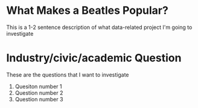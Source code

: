 # What Makes a Beatles Popular?
This is a 1-2 sentence description of what data-related project I'm going to investigate

# Industry/civic/academic Question
These are the questions that I want to investigate
1. Quesiton number 1
2. Question number 2
3. Question number 3


